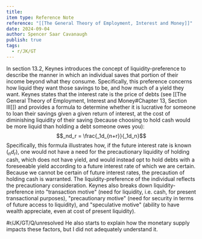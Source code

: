 ```yaml
---
title: 
item type: Reference Note
reference: "[[The General Theory of Employment, Interest and Money]]"
date: 2024-09-04
author: Spencer Saar Cavanaugh
publish: true
tags:
  - r/JK/GT
---
```

In section 13.2, Keynes introduces the concept of liquidity-preference to describe the manner in which an individual saves that portion of their income beyond what they consume. Specifically, this preference concerns how liquid they want those savings to be, and how much of a yield they want. Keynes states that the interest rate is the price of debts (see [[The General Theory of Employment, Interest and Money#Chapter 13, Section III]]) and provides a formula to determine whether it is lucrative for someone to loan their savings given a given return of interest, at the cost of diminishing liquidity of their saving (because choosing to hold cash would be more liquid than holding a debt someone owes you): $$_nd_r = \frac{_1d_{n+r}}{_1d_n}$$
Specifically, this formula illustrates how, if the future interest rate is known ($_nd_r$), one would not have a need for the precautionary liquidity of holding cash, which does not have yield, and would instead opt to hold debts with a foreseeable yield according to a future interest rate of which we are certain. Because we cannot be certain of future interest rates, the precaution of holding cash is warranted. The liquidity-preference of the individual reflects the precautionary consideration. Keynes also breaks down liquidity-preference into "transaction motive" (need for liquidity, i.e. cash, for present transactional purposes), "precautionary motive" (need for security in terms of future access to liquidity), and "speculative motive" (ability to have wealth appreciate, even at cost of present liquidity). 

#r/JK/GT/Q/unresolved  He also starts to explain how the monetary supply impacts these factors, but I did not adequately understand it.